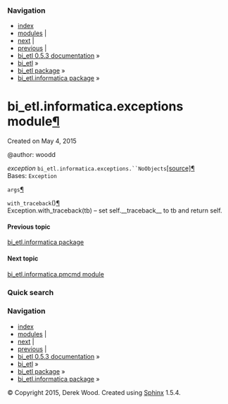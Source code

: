 ### Navigation

-   [index](genindex.md "General Index")
-   [modules](py-modindex.md "Python Module Index") |
-   [next](bi_etl.informatica.pmcmd.md "bi_etl.informatica.pmcmd module") |
-   [previous](bi_etl.informatica.md "bi_etl.informatica package") |
-   [bi\_etl 0.5.3 documentation](index.md) »
-   [bi\_etl](modules.md) »
-   [bi\_etl package](bi_etl.md) »
-   [bi\_etl.informatica package](bi_etl.informatica.md) »

<span id="bi-etl-informatica-exceptions-module"></span>
bi\_etl.informatica.exceptions module<a href="#module-bi_etl.informatica.exceptions" class="headerlink" title="Permalink to this headline">¶</a>
================================================================================================================================================

Created on May 4, 2015

@author: woodd

 *exception* `bi_etl.informatica.exceptions.``NoObjects`<a href="_modules/bi_etl/informatica/exceptions.md#NoObjects" class="reference internal"><span class="viewcode-link">[source]</span></a><a href="#bi_etl.informatica.exceptions.NoObjects" class="headerlink" title="Permalink to this definition">¶</a>  
Bases: `Exception`

 `args`<a href="#bi_etl.informatica.exceptions.NoObjects.args" class="headerlink" title="Permalink to this definition">¶</a>  

 `with_traceback`<span class="sig-paren">(</span><span class="sig-paren">)</span><a href="#bi_etl.informatica.exceptions.NoObjects.with_traceback" class="headerlink" title="Permalink to this definition">¶</a>  
Exception.with\_traceback(tb) – set self.\_\_traceback\_\_ to tb and return self.

#### Previous topic

[bi\_etl.informatica package](bi_etl.informatica.md "previous chapter")

#### Next topic

[bi\_etl.informatica.pmcmd module](bi_etl.informatica.pmcmd.md "next chapter")

### Quick search

### Navigation

-   [index](genindex.md "General Index")
-   [modules](py-modindex.md "Python Module Index") |
-   [next](bi_etl.informatica.pmcmd.md "bi_etl.informatica.pmcmd module") |
-   [previous](bi_etl.informatica.md "bi_etl.informatica package") |
-   [bi\_etl 0.5.3 documentation](index.md) »
-   [bi\_etl](modules.md) »
-   [bi\_etl package](bi_etl.md) »
-   [bi\_etl.informatica package](bi_etl.informatica.md) »

© Copyright 2015, Derek Wood. Created using [Sphinx](http://sphinx-doc.org/) 1.5.4.
